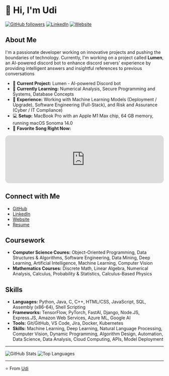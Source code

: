 # 👋 Hi, I'm Udi

[![GitHub followers](https://img.shields.io/github/followers/udiverma?label=Follow&style=social)](https://github.com/udiverma)
[![LinkedIn](https://img.shields.io/badge/LinkedIn-Connect-blue)](https://www.linkedin.com/in/udiverma/)
[![Website](https://img.shields.io/badge/Website-Visit-red)](https://uverma.com/)

## About Me
I'm a passionate developer working on innovative projects and pushing the boundaries of technology. Currently, I'm working on a project called **Lumen**, an AI-powered discord bot to enhance discord servers' experience by providing intelligent answers and insightful references to previous conversations

- 🔭  **Current Project:** Lumen - AI-powered Discord bot
- 🌱  **Currently Learning:** Numerical Analysis, Secure Programming and Systems, Database Concepts
- 💼  **Experience:** Working with Machine Learning Models (Deployment / Upgrade), Software Engineering (Full-Stack), and Risk and Assurance (Cyber / IT Compliance)
- 💻  **Setup:** MacBook Pro with an Apple M1 Max chip, 64 GB memory, running macOS Sonoma 14.0
- 🎵  **Favorite Song Right Now:**

<iframe style="border-radius:12px" src="https://open.spotify.com/embed/track/4q7y1JFDBJSBSLqXVgcI51?utm_source=generator" width="100%" height="152" frameBorder="0" allowfullscreen="" allow="autoplay; clipboard-write; encrypted-media; fullscreen; picture-in-picture" loading="lazy"></iframe>

<!---
## Projects
<- [LiveCensor](https://github.com/udiverma/LiveCensor) - Advanced live video censoring tool>
<- [Voice Encryption for Calls](https://github.com/udiverma/VoiceEncryption) - Ensuring secure voice communication>
-->

## Connect with Me
- [GitHub](https://github.com/udiverma)
- [LinkedIn](https://www.linkedin.com/in/udiverma/)
- [Website](https://uverma.com/)
- [Resume](https://github.com/udiverma/assets/blob/d4685f0853dd5e13a2360eae85406ec19f7d8467/Udit_Resume_ML_Fall_2024.pdf)

## Coursework
- **Computer Science Coures:** Object-Oriented Programming, Data Structures & Algorithms, Software Engineering, Data Mining, Deep Learning, Artificial Intelligence, Machine Learning, Computer Vision
- **Mathematics Courses:** Discrete Math, Linear Algebra, Numerical Analysis, Calculus, Probability & Statistics, Calculus-Based Physics

## Skills
- **Languages:** Python, Java, C, C++, HTML/CSS, JavaScript, SQL, Assembly (x86-64), Shell Scripting
- **Frameworks:** TensorFlow, PyTorch, FastAI, Django, Node.JS, Express.JS, Amazon Web Services, Azure ML, Google AI
- **Tools:** Git/GitHub, VS Code, Jira, Docker, Kubernetes
- **Skills:** Machine Learning, Deep Learning, Natural Language Processing, Computer Vision, Dynamic Programming, Algorithm Design, Automation, Data Science, Data Analysis, Cloud Computing, APIs, Model Deployment

---

![GitHub Stats](https://github-readme-stats.vercel.app/api?username=udiverma&show_icons=true&theme=radical)
![Top Languages](https://github-readme-stats.vercel.app/api/top-langs/?username=udiverma&layout=compact&theme=radical)

<!--
## Let's Collaborate!
I'm always open to new projects and ideas. Feel free to reach out to me via [LinkedIn](https://www.linkedin.com/in/udiverma/) or visit my [website](https://uverma.com/) for more information.

## Fun Fact
I love exploring new technologies and applying them to solve real-world problems. When I'm not coding, you can find me listening to music or taking a class on something new.
-->
---

⭐️ From [Udi](https://github.com/udiverma)
